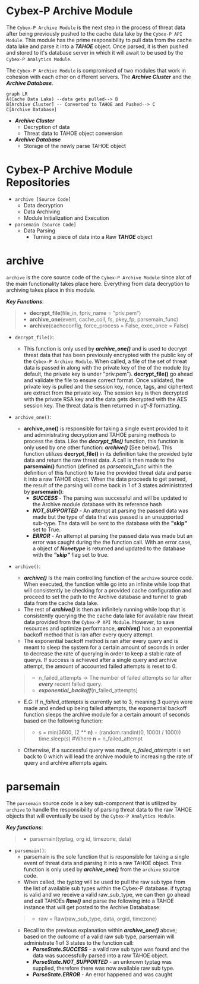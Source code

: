 ﻿# Cybex-P Archive Module
The `Cybex-P Archive Module` is the next step in the process of threat data after being previously pushed to the cache data lake by the `Cybex-P API Module`.  This module has the prime responsibility to pull data from the cache data lake and parse it into a ***TAHOE*** object. Once parsed, it is then pushed and stored to it's database server in which it will await to be used by the `Cybex-P Analytics Module`.

The `Cybex-P Archive Module` is compromised of two modules that work in cohesion with each other on different servers. The ***Archive Cluster*** and the ***Archive Database***.

```mermaid
graph LR
A(Cache Data Lake) --data gets pulled--> B
B[Archive Cluster] -- Converted to TAHOE and Pushed--> C
C[Archive Database]
```
- ***Archive Cluster*** 
	-  Decryption of data
	-  Threat data to TAHOE object conversion
- ***Archive Database***
	- Storage of the newly parse TAHOE object
# Cybex-P Archive Module Repositories
- `archive [Source Code]`
	- Data decryption
	- Data Archiving
	- Module Initialization and Execution
- `parsemain [Source Code]`
	-  Data Parsing
		- Turning a piece of data into a Raw ***TAHOE*** object

# archive

`archive` is the core source code of the `Cybex-P Archive Module`  since alot of the main functionality takes place here. Everything from data decryption to archiving takes place in this module.

***Key Functions***:
> -	**decrypt_file**(file_in, fpriv_name = "priv.pem")
> -	**archive_one**(event, cache_coll, fs, pkey_fp, parsemain_func)
> - **archive**(cacheconfig, force_process = False, exec_once = False)

- `decrypt_file()`: 
	- This function is only used by ***archive_one()*** and is used to decrypt threat data that has been previously encrypted with the public key of the `Cybex-P Archive Module`. When called, a file of the set of threat data is passed in along with the private key of the of the module (by default, the private key is under "priv.pem"). **decrypt_file()** go ahead and validate the file to ensure correct format. Once validated, the private key is pulled and the session key, nonce, tags, and ciphertext are extract from the private key. The session key is then decrypted with the private RSA key and the data gets decrypted with the AES session key. The threat data is then returned in *utf-8* formatting.
- `archive_one()`:
	- **archive_one()** is responsible for taking a single event provided to it and administrating decryption and  TAHOE parsing methods to process the data. Like the ***decrypt_file()*** function, this function is only used by one other function: ***archive()*** [See below]. This function utilizes **decrypt_file()** in its definition take the provided byte data and return the raw threat data. A call is then made to the **parsemain()** function (defined as *parsemain_func* within the definition of this function) to take the provided threat data and parse it into a raw TAHOE object. When the data proceeds to get parsed, the result of the parsing will come back in 1 of 3 states administrated by **parsemain()**:
		-	 ***SUCCESS*** - The parsing was successful and will be updated to the Archive module database with its reference hash
		-	***NOT_SUPPORTED*** - An attempt at parsing the passed data was made but the type of data that was passed is an unsupported sub-type. The data will be sent to the database with the **"skip"** set to True.
		-	***ERROR*** - An attempt at parsing the passed data was made but an error was caught during the the function call. With an error case, a object of ***Nonetype*** is returned and updated to the database with the ***"skip"*** flag set to true.
- `archive()`:
	- ***archive()*** Is the main controlling function of the `archive` source code. When executed, the function while go into an infinite while loop that will consistently be checking for a provided cache configuration and proceed to set the path to the Archive database and tunnel to grab data from the cache data lake. 
	- The rest of ***archive()*** is then an infinitely running while loop that is consistently querying the the cache data lake for available raw threat data provided from the `Cybex-P API Module`. However, to save resources and optimize performance, ***archive()*** has a an exponential backoff method that is ran after every query attempt. 
	- The exponential backoff method is ran after every query and is meant to sleep the system for a certain amount of seconds in order to decrease the rate of querying in order to keep a stable rate of querys. If success is achieved after a single query and archive attempt, the amount of accounted failed attempts is reset to 0.
	>	- n_failed_attempts -> The number of failed attempts so far after ***every*** recent failed query. 
	>	- ***exponential_backoff***(n_failed_attempts)
	
	-	E.G: If *n_failed_attempts* is currently set to 3, meaning 3 querys were made and ended up being failed attempts, the exponential backoff function sleeps the archive module for a certain amount of seconds based on the following function:
	>	-	s = min(3600, (2 ** **n)** + (random.randint(0, 1000) / 1000))
			time.sleep(s)
			#Where **n** = n_failed_attempt

	-	Otherwise, if a successful query was made, *n_failed_attempts* is set back to 0 which will lead the archive module to increasing the rate of query and archive attempts again. 

# parsemain
The `parsemain` source code is a key sub-component that is utilized by `archive` to handle the responsibility of parsing threat data to the raw TAHOE objects that will eventually be used by the `Cybex-P Analytics Module`.

***Key functions***:

> - parsemain(typtag, org id, timezone, data)

-	`parsemain()`:
	-	parsemain is the sole function that is responsible for taking a single event of threat data and parsing it into a raw TAHOE object.  This function is only used by ***archive_one()*** from the `archive` source code.
	-	When called, the *typtag* will be used to pull the raw sub type from the list of available sub types within the Cybex-P database. if typtag is valid and we receive a valid raw_sub_type, we can then go ahead and call TAHOEs ***Raw()***  and parse the following into a TAHOE instance that will get posted to the Archive Datababase:
	> -	raw  =  Raw(raw_sub_type, data, orgid, timezone)
	- Recall to the previous explanation within ***archive_one()*** above; based on the outcome of a valid raw sub type, parsemain will administrate 1 of 3 states to the function call:
		- ***ParseState.SUCCESS*** - a valid raw sub type was found and the data was successfully parsed into a raw TAHOE object.
		- ***ParseState.NOT_SUPPORTED*** - an unknown typtag was supplied, therefore there was now available raw sub type.
		- ***ParseState.ERROR*** - An error happened and was caught
